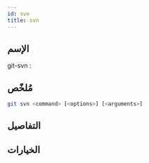 ```yaml
---
id: svn
title: svn
---
```


## الإسم
git-svn : 

## مُلخّص

<!--DOCUSAURUS_CODE_TABS-->
<!--الأمر-->
```bash
git svn <command> [<options>] [<arguments>]

```
<!--END_DOCUSAURUS_CODE_TABS-->

## التفاصيل

## الخيارات


